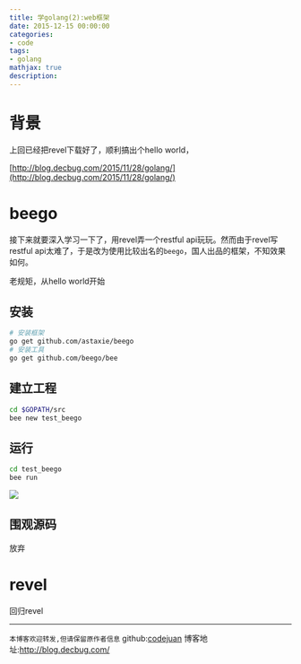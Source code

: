 ```yaml
---
title: 学golang(2):web框架
date: 2015-12-15 00:00:00
categories:
- code
tags: 
- golang
mathjax: true
description: 
---
```


# 背景

上回已经把revel下载好了，顺利搞出个hello world，

[http://blog.decbug.com/2015/11/28/golang/](http://blog.decbug.com/2015/11/28/golang/)



<!--more-->

# beego

接下来就要深入学习一下了，用revel弄一个restful api玩玩。然而由于revel写restful api太难了，于是改为使用比较出名的`beego`，国人出品的框架，不知效果如何。

老规矩，从hello world开始

## 安装
```sh
# 安装框架
go get github.com/astaxie/beego
# 安装工具
go get github.com/beego/bee
```

## 建立工程

```sh
cd $GOPATH/src
bee new test_beego
```

## 运行

```sh
cd test_beego
bee run
```

![](http://beego.me/docs/images/beerun.png)

## 围观源码

放弃

# revel
回归revel



----------------------------

`本博客欢迎转发,但请保留原作者信息`
github:[codejuan](https://github.com/CodeJuan)
博客地址:http://blog.decbug.com/


